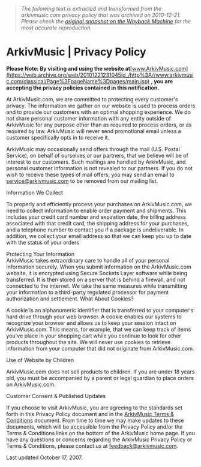 > *The following text is extracted and transformed from the arkivmusic.com privacy policy that was archived on 2010-12-21. Please check the [original snapshot on the Wayback Machine](https://web.archive.org/web/20101221231045id_/http%3A//www.arkivmusic.com/classical/Page%3FpageName%3Dpages/privacy.jsp) for the most accurate reproduction.*

# ArkivMusic | Privacy Policy

**Please Note: By visiting and using the website at**[www.ArkivMusic.com](https://web.archive.org/web/20101221231045id_/http%3A//www.arkivmusic.com/classical/Page%3FpageName%3Dpages/main.jsp) **, you are accepting the privacy policies contained in this notification.**

At ArkivMusic.com, we are committed to protecting every customer's privacy. The information we gather on our website is used to process orders and to provide our customers with an optimal shopping experience. We do not share personal customer information with any entity outside of ArkivMusic for any purpose other than as required to process orders, or as required by law. ArkivMusic will never send promotional email unless a customer specifically opts in to receive it. 

ArkivMusic may occasionally send offers through the mail (U.S. Postal Service), on behalf of ourselves or our partners, that we believe will be of interest to our customers. Such mailings are handled by ArkivMusic, and personal customer information is not revealed to our partners. If you do not wish to receive these types of mail offers, you may send an email to service@arkivmusic.com to be removed from our mailing list. 

Information We Collect

To properly and efficiently process your purchases on ArkivMusic.com, we need to collect information to enable order payment and shipments. This includes your credit card number and expiration date, the billing address associated with that credit card, the shipping address for your purchases, and a telephone number to contact you if a package is undeliverable. In addition, we collect your email address so that we can keep you up to date with the status of your orders 

Protecting Your Information   
ArkivMusic takes extraordinary care to handle all of your personal information securely. When you submit information on the ArkivMusic.com website, it is encrypted using Secure Sockets Layer software while being transferred. It is then stored on a server that is behind a firewall, and not connected to the internet. We take the same measures while transmitting your information to a third-party regulated processor for payment authorization and settlement. What About Cookies?

A cookie is an alphanumeric identifier that is transferred to your computer's hard drive through your web browser. A cookie enables our systems to recognize your browser and allows us to keep your session intact on ArkivMusic.com. This means, for example, that we can keep track of items you've place in your shopping cart while you continue to look for other products throughout the site. We will never use cookies to retrieve information from your computer that did not originate from ArkivMusic.com. 

Use of Website by Children

ArkivMusic.com does not sell products to children. If you are under 18 years old, you must be accompanied by a parent or legal guardian to place orders on ArkivMusic.com. 

Customer Consent & Published Updates

If you choose to visit ArkivMusic, you are agreeing to the standards set forth in this Privacy Policy document and in the [ArkivMusic Terms & Conditions](https://web.archive.org/web/20101221231045id_/http%3A//www.arkivmusic.com/classical/Page%3FpageName%3Dpages/terms.jsp) document. From time to time we may make updates to these documents, which will be accessible from the Privacy Policy and/or the Terms & Conditions links on the bottom of the ArkivMusic home page. If you have any questions or concerns regarding the ArkivMusic Privacy Policy or Terms & Conditions, please contact us at [feedback@arkivmusic.com](mailto:feedback@arkivmusic.com). 

Last updated October 17, 2007. 
